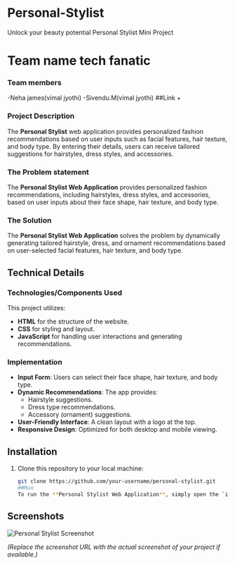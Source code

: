 # Personal-Stylist
Unlock your beauty potential 
Personal Stylist Mini Project
# Team name **tech fanatic**
### Team members
-Neha james(vimal jyothi)
-Sivendu.M(vimal jyothi)
##Link
+
### Project Description

The **Personal Stylist** web application provides personalized fashion recommendations based on user inputs such as facial features, hair texture, and body type. By entering their details, users can receive tailored suggestions for hairstyles, dress styles, and accessories.
### The Problem statement
The **Personal Stylist Web Application** provides personalized fashion recommendations, including hairstyles, dress styles, and accessories, based on user inputs about their face shape, hair texture, and body type.
### The Solution
The **Personal Stylist Web Application** solves the problem by dynamically generating tailored hairstyle, dress, and ornament recommendations based on user-selected facial features, hair texture, and body type.
## Technical Details
### Technologies/Components Used
This project utilizes:
- **HTML** for the structure of the website.
- **CSS** for styling and layout.
- **JavaScript** for handling user interactions and generating recommendations.

  

### Implementation

- **Input Form**: Users can select their face shape, hair texture, and body type.
- **Dynamic Recommendations**: The app provides:
  - Hairstyle suggestions.
  - Dress type recommendations.
  - Accessory (ornament) suggestions.
- **User-Friendly Interface**: A clean layout with a logo at the top.
- **Responsive Design**: Optimized for both desktop and mobile viewing.



## Installation

1. Clone this repository to your local machine:

   ```bash
   git clone https://github.com/your-username/personal-stylist.git
   ##Run
   To run the **Personal Stylist Web Application**, simply open the `index.html` file in a web browser after setting up the HTML, CSS, and JavaScript files in a project folder.
   

 ## Screenshots

![Personal Stylist Screenshot](screenshots/screenshot.png)

*(Replace the screenshot URL with the actual screenshot of your project if available.)*
  

